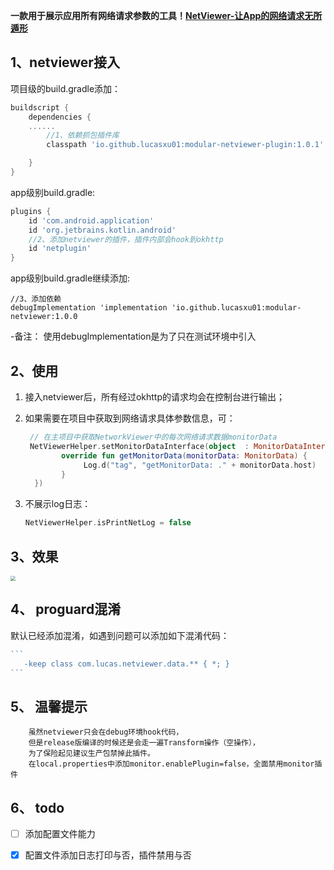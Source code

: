 **一款用于展示应用所有网络请求参数的工具！[NetViewer-让App的网络请求无所遁形](https://blog.csdn.net/LucasXu01/article/details/127205948)**

## 1、netviewer接入

项目级的build.gradle添加：

```gradle
buildscript {
    dependencies {
    ......
        //1、依赖抓包插件库
        classpath 'io.github.lucasxu01:modular-netviewer-plugin:1.0.1'

    }
}
```

app级别build.gradle:

```gradle
plugins {
    id 'com.android.application'
    id 'org.jetbrains.kotlin.android'
    //2、添加netviewer的插件，插件内部会hook到okhttp
    id 'netplugin'  
}
```

app级别build.gradle继续添加:

```arduino
//3、添加依赖
debugImplementation 'implementation 'io.github.lucasxu01:modular-netviewer:1.0.0
```

-备注： 使用debugImplementation是为了只在测试环境中引入

## 2、使用

1. 接入netviewer后，所有经过okhttp的请求均会在控制台进行输出；

2. 如果需要在项目中获取到网络请求具体参数信息，可：

   ```kotlin
    // 在主项目中获取NetworkViewer中的每次网络请求数据monitorData
    NetViewerHelper.setMonitorDataInterface(object  : MonitorDataInterface {
           override fun getMonitorData(monitorData: MonitorData) {
                Log.d("tag", "getMonitorData: ." + monitorData.host)
           }
     })
   ```

3. 不展示log日志：

   ```kotlin
   NetViewerHelper.isPrintNetLog = false
   ```

   

## 3、效果

<img src="https://img-blog.csdnimg.cn/96898f8f89054880b2eeda398cba560a.png" style="zoom:50%;" />

## 4、 proguard混淆

默认已经添加混淆，如遇到问题可以添加如下混淆代码：

~~~go
```
   -keep class com.lucas.netviewer.data.** { *; }
```
~~~

## 5、 温馨提示
```
    虽然netviewer只会在debug环境hook代码，
    但是release版编译的时候还是会走一遍Transform操作（空操作），
    为了保险起见建议生产包禁掉此插件。
    在local.properties中添加monitor.enablePlugin=false，全面禁用monitor插件
```

## 6、 todo

- [ ] 添加配置文件能力
- [x] 配置文件添加日志打印与否，插件禁用与否

